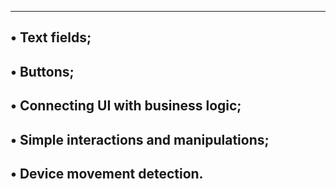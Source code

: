 -----------------------------------------------------------
• Text fields;
-----------------------------------------------------------
• Buttons;
-----------------------------------------------------------
• Connecting UI with business logic;
-----------------------------------------------------------
• Simple interactions and manipulations;
-----------------------------------------------------------
• Device movement detection.
-----------------------------------------------------------
